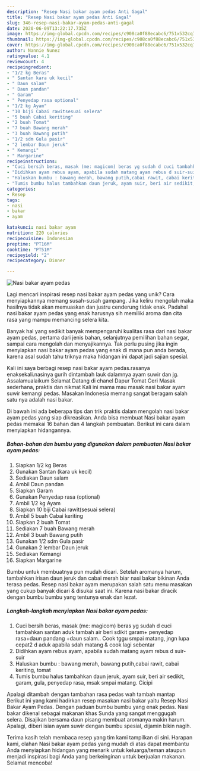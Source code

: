 ```yaml
---
description: "Resep Nasi bakar ayam pedas Anti Gagal"
title: "Resep Nasi bakar ayam pedas Anti Gagal"
slug: 346-resep-nasi-bakar-ayam-pedas-anti-gagal
date: 2020-06-09T13:22:17.735Z
image: https://img-global.cpcdn.com/recipes/c908ca0f88ecabc6/751x532cq70/nasi-bakar-ayam-pedas-foto-resep-utama.jpg
thumbnail: https://img-global.cpcdn.com/recipes/c908ca0f88ecabc6/751x532cq70/nasi-bakar-ayam-pedas-foto-resep-utama.jpg
cover: https://img-global.cpcdn.com/recipes/c908ca0f88ecabc6/751x532cq70/nasi-bakar-ayam-pedas-foto-resep-utama.jpg
author: Nannie Nunez
ratingvalue: 4.1
reviewcount: 4
recipeingredient:
- "1/2 kg Beras"
- " Santan kara uk kecil"
- " Daun salam"
- " Daun pandan"
- " Garam"
- " Penyedap rasa optional"
- "1/2 kg Ayam"
- "10 biji Cabai rawitsesuai selera"
- "5 buah Cabai keriting"
- "2 buah Tomat"
- "7 buah Bawang merah"
- "3 buah Bawang putih"
- "1/2 sdm Gula pasir"
- "2 lembar Daun jeruk"
- " Kemangi"
- " Margarine"
recipeinstructions:
- "Cuci bersih beras, masak (me: magicom) beras yg sudah d cuci tambahkan santan aduk tambah air beri sdikit garam+ penyedap rasa+daun pandang +daun salam.. Cook tggu smpai matang, jngn lupa cepat2 d aduk apabila sdah matang &amp; cook lagi sebentar"
- "Didihkan ayam rebus ayam, apabila sudah matang ayam rebus d suir-suir"
- "Haluskan bumbu : bawang merah, bawang putih,cabai rawit, cabai keriting, tomat"
- "Tumis bumbu halus tambahkan daun jeruk, ayam suir, beri air sedikit, garam, gula, penyedap rasa, msak smpai matang. Cicipi"
categories:
- Resep
tags:
- nasi
- bakar
- ayam

katakunci: nasi bakar ayam 
nutrition: 220 calories
recipecuisine: Indonesian
preptime: "PT16M"
cooktime: "PT51M"
recipeyield: "2"
recipecategory: Dinner

---
```



![Nasi bakar ayam pedas](https://img-global.cpcdn.com/recipes/c908ca0f88ecabc6/751x532cq70/nasi-bakar-ayam-pedas-foto-resep-utama.jpg)

Lagi mencari inspirasi resep nasi bakar ayam pedas yang unik? Cara menyiapkannya memang susah-susah gampang. Jika keliru mengolah maka hasilnya tidak akan memuaskan dan justru cenderung tidak enak. Padahal nasi bakar ayam pedas yang enak harusnya sih memiliki aroma dan cita rasa yang mampu memancing selera kita.

Banyak hal yang sedikit banyak mempengaruhi kualitas rasa dari nasi bakar ayam pedas, pertama dari jenis bahan, selanjutnya pemilihan bahan segar, sampai cara mengolah dan menyajikannya. Tak perlu pusing jika ingin menyiapkan nasi bakar ayam pedas yang enak di mana pun anda berada, karena asal sudah tahu triknya maka hidangan ini dapat jadi sajian spesial.

Kali ini saya berbagi resep nasi bakar ayam pedas.rasanya enaksekali.nasinya gurih dintambah lauk dalamnya ayam suwir dan jg. Assalamualaikum Selamat Datang di chanel Dapur Tomat Ceri Masak sederhana, praktis dan nikmat Kali ini mama mau masak nasi bakar ayam suwir kemangi pedas. Masakan Indonesia memang sangat beragam salah satu nya adalah nasi bakar.


Di bawah ini ada beberapa tips dan trik praktis dalam mengolah nasi bakar ayam pedas yang siap dikreasikan. Anda bisa membuat Nasi bakar ayam pedas memakai 16 bahan dan 4 langkah pembuatan. Berikut ini cara dalam menyiapkan hidangannya.

<!--inarticleads1-->

##### Bahan-bahan dan bumbu yang digunakan dalam pembuatan Nasi bakar ayam pedas:

1. Siapkan 1/2 kg Beras
1. Gunakan  Santan (kara uk kecil)
1. Sediakan  Daun salam
1. Ambil  Daun pandan
1. Siapkan  Garam
1. Gunakan  Penyedap rasa (optional)
1. Ambil 1/2 kg Ayam
1. Siapkan 10 biji Cabai rawit(sesuai selera)
1. Ambil 5 buah Cabai keriting
1. Siapkan 2 buah Tomat
1. Sediakan 7 buah Bawang merah
1. Ambil 3 buah Bawang putih
1. Gunakan 1/2 sdm Gula pasir
1. Gunakan 2 lembar Daun jeruk
1. Sediakan  Kemangi
1. Siapkan  Margarine


Bumbu untuk membuatnya pun mudah dicari. Setelah aromanya harum, tambahkan irisan daun jeruk dan cabai merah biar nasi bakar bikinan Anda terasa pedas. Resep nasi bakar ayam merupakan salah satu menu masakan yang cukup banyak dicari &amp; disukai saat ini. Karena nasi bakar diracik dengan bumbu bumbu yang tentunya enak dan lezat. 

<!--inarticleads2-->

##### Langkah-langkah menyiapkan Nasi bakar ayam pedas:

1. Cuci bersih beras, masak (me: magicom) beras yg sudah d cuci tambahkan santan aduk tambah air beri sdikit garam+ penyedap rasa+daun pandang +daun salam.. Cook tggu smpai matang, jngn lupa cepat2 d aduk apabila sdah matang &amp; cook lagi sebentar
1. Didihkan ayam rebus ayam, apabila sudah matang ayam rebus d suir-suir
1. Haluskan bumbu : bawang merah, bawang putih,cabai rawit, cabai keriting, tomat
1. Tumis bumbu halus tambahkan daun jeruk, ayam suir, beri air sedikit, garam, gula, penyedap rasa, msak smpai matang. Cicipi


Apalagi ditambah dengan tambahan rasa pedas wah tambah mantap Berikut ini yang kami hadirkan resep masakan nasi bakar yaitu Resep Nasi Bakar Ayam Pedas. Dengan paduan bumbu bumbu yang enak pedas. Nasi bakar dikenal sebagai makanan khas Sunda yang sangat menggugah selera. Disajikan bersama daun pisang membuat aromanya makin harum. Apalagi, diberi isian ayam suwir dengan bumbu spesial, dijamin bikin nagih. 

Terima kasih telah membaca resep yang tim kami tampilkan di sini. Harapan kami, olahan Nasi bakar ayam pedas yang mudah di atas dapat membantu Anda menyiapkan hidangan yang menarik untuk keluarga/teman ataupun menjadi inspirasi bagi Anda yang berkeinginan untuk berjualan makanan. Selamat mencoba!
